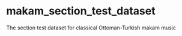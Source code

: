 makam_section_test_dataset
==========================

The section test dataset for classical Ottoman-Turkish makam music
